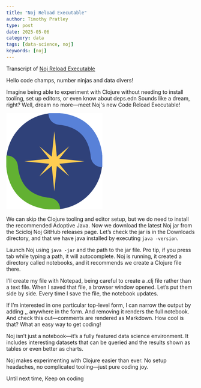 ```yaml
---
title: "Noj Reload Executable"
author: Timothy Pratley
type: post
date: 2025-05-06
category: data
tags: [data-science, noj]
keywords: [noj]
---
```


Transcript of [Noj Reload Executable](https://youtu.be/tDz1x2d65C0)

Hello code champs, number ninjas and data divers!

Imagine being able to experiment with Clojure without needing to install tooling, set up editors, or even know about deps.edn
Sounds like a dream, right?
Well, dream no more—meet Noj's new Code Reload Executable!

![Noj](Noj-icon.svg)

We can skip the Clojure tooling and editor setup,
but we do need to install the recommended Adoptive Java.
Now we download the latest Noj jar from the Scicloj Noj GitHub releases page.
Let’s check the jar is in the Downloads directory,
and that we have java installed by executing `java -version`.

Launch Noj using `java -jar` and the path to the jar file.
Pro tip, if you press tab while typing a path, it will autocomplete.
Noj is running, it created a directory called notebooks, and it recommends we create a Clojure file there.

I’ll create my file with Notepad,
being careful to create a .clj file rather than a text file.
When I saved that file, a browser window opened.
Let’s put them side by side.
Every time I save the file, the notebook updates.

If I’m interested in one particular top-level form,
I can narrow the output by adding ,, anywhere in the form.
And removing it renders the full notebook.
And check this out—comments are rendered as Markdown. How cool is that?
What an easy way to get coding!

Noj isn’t just a notebook—it’s a fully featured data science environment.
It includes interesting datasets that can be queried and the results shown as tables or even better as charts.

Noj makes experimenting with Clojure easier than ever.
No setup headaches, no complicated tooling—just pure coding joy.

Until next time,
Keep on coding
